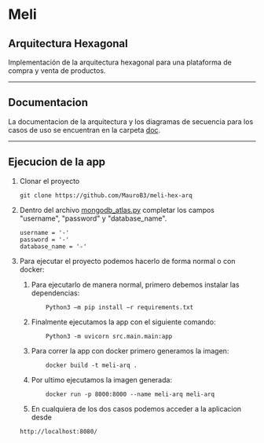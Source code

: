 # Meli
## Arquitectura Hexagonal

Implementación de la arquitectura hexagonal para una plataforma de compra y venta de productos.

---

## Documentacion

La documentacion de la arquitectura y los diagramas de secuencia para los casos de uso se encuentran en la carpeta [doc](https://github.com/MauroB3/meli-hex-arq/tree/main/doc).

---

## Ejecucion de la app

1. Clonar el proyecto

       git clone https://github.com/MauroB3/meli-hex-arq
2. Dentro del archivo [mongodb_atlas.py](https://github.com/MauroB3/meli-hex-arq/blob/main/src/main/config/mongodb_atlas.py) completar los campos "username", "password" y "database_name".

       username = '-'
       password = '-'
       database_name = '-'
3. Para ejecutar el proyecto podemos hacerlo de forma normal o con docker:
   1. Para ejecutarlo de manera normal, primero debemos instalar las dependencias:

              Python3 –m pip install –r requirements.txt
   2. Finalmente ejecutamos la app con el siguiente comando:
   
              Python3 -m uvicorn src.main.main:app
   
   3. Para correr la app con docker primero generamos la imagen:

              docker build -t meli-arq .

   4. Por ultimo ejecutamos la imagen generada:

              docker run -p 8000:8000 --name meli-arq meli-arq
   
   5. En cualquiera de los dos casos podemos acceder a la aplicacion desde
   
   `http://localhost:8080/`
